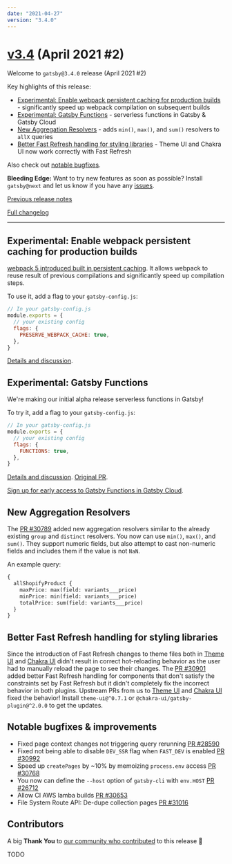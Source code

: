 ```yaml
---
date: "2021-04-27"
version: "3.4.0"
---
```


# [v3.4](https://github.com/gatsbyjs/gatsby/compare/gatsby@3.4.0-next.0...gatsby@3.4.0) (April 2021 #2)

Welcome to `gatsby@3.4.0` release (April 2021 #2)

Key highlights of this release:

- [Experimental: Enable webpack persistent caching for production builds](#experimental-enable-webpack-persistent-caching-for-production-builds) - significantly speed up webpack compilation on subsequent builds
- [Experimental: Gatsby Functions](#experimental-gatsby-functions) - serverless functions in Gatsby & Gatsby Cloud
- [New Aggregation Resolvers](#new-aggregation-resolvers) - adds `min()`, `max()`, and `sum()` resolvers to `allX` queries
- [Better Fast Refresh handling for styling libraries](#better-fast-refresh-handling-for-styling-libraries) - Theme UI and Chakra UI now work correctly with Fast Refresh

Also check out [notable bugfixes](#notable-bugfixes--improvements).

**Bleeding Edge:** Want to try new features as soon as possible? Install `gatsby@next` and let us know
if you have any [issues](https://github.com/gatsbyjs/gatsby/issues).

[Previous release notes](/docs/reference/release-notes/v3.3)

[Full changelog](https://github.com/gatsbyjs/gatsby/compare/gatsby@3.4.0-next.0...gatsby@3.4.0)

---

## Experimental: Enable webpack persistent caching for production builds

[webpack 5 introduced built in persistent caching](https://webpack.js.org/blog/2020-10-10-webpack-5-release/#persistent-caching). It allows webpack to reuse result of previous compilations and significantly speed up compilation steps.

To use it, add a flag to your `gatsby-config.js`:

```js
// In your gatsby-config.js
module.exports = {
  // your existing config
  flags: {
    PRESERVE_WEBPACK_CACHE: true,
  },
}
```

[Details and discussion](https://github.com/gatsbyjs/gatsby/discussions/28331).

## Experimental: Gatsby Functions

We're making our initial alpha release serverless functions in Gatsby!

To try it, add a flag to your `gatsby-config.js`:

```js
// In your gatsby-config.js
module.exports = {
  // your existing config
  flags: {
    FUNCTIONS: true,
  },
}
```

[Details and discussion](https://github.com/gatsbyjs/gatsby/discussions/30735). [Original PR](https://github.com/gatsbyjs/gatsby/pull/30192).

[Sign up for early access to Gatsby Functions in Gatsby Cloud](https://www.gatsbyjs.com/functions/).

## New Aggregation Resolvers

The [PR #30789](https://github.com/gatsbyjs/gatsby/pull/30789) added new aggregation resolvers similar to the already existing `group` and `distinct` resolvers. You now can use `min()`, `max()`, and `sum()`. They support numeric fields, but also attempt to cast non-numeric fields and includes them if the value is not `NaN`.

An example query:

```graphql
{
  allShopifyProduct {
    maxPrice: max(field: variants___price)
    minPrice: min(field: variants___price)
    totalPrice: sum(field: variants___price)
  }
}
```

## Better Fast Refresh handling for styling libraries

Since the introduction of Fast Refresh changes to theme files both in [Theme UI](https://theme-ui.com/) and [Chakra UI](https://chakra-ui.com/) didn't result in correct hot-reloading behavior as the user had to manually reload the page to see their changes. The [PR #30901](https://github.com/gatsbyjs/gatsby/pull/30901) added better Fast Refresh handling for components that don't satisfy the constraints set by Fast Refresh but it didn't completely fix the incorrect behavior in both plugins. Upstream PRs from us to [Theme UI](https://github.com/system-ui/theme-ui/pull/1659) and [Chakra UI](https://github.com/chakra-ui/chakra-ui/pull/3841) fixed the behavior! Install `theme-ui@^0.7.1` or `@chakra-ui/gatsby-plugin@^2.0.0` to get the updates.

## Notable bugfixes & improvements

- Fixed page context changes not triggering query rerunning [PR #28590](https://github.com/gatsbyjs/gatsby/pull/28590)
- Fixed not being able to disable `DEV_SSR` flag when `FAST_DEV` is enabled [PR #30992](https://github.com/gatsbyjs/gatsby/pull/30992)
- Speed up `createPages` by ~10% by memoizing `process.env` access [PR #30768](https://github.com/gatsbyjs/gatsby/pull/30768)
- You now can define the `--host` option of `gatsby-cli` with `env.HOST` [PR #26712](https://github.com/gatsbyjs/gatsby/pull/26712)
- Allow CI AWS lamba builds [PR #30653](https://github.com/gatsbyjs/gatsby/pull/30653)
- File System Route API: De-dupe collection pages [PR #31016](https://github.com/gatsbyjs/gatsby/pull/31016)

## Contributors

A big **Thank You** to [our community who contributed](https://github.com/gatsbyjs/gatsby/compare/gatsby@3.4.0-next.0...gatsby@3.4.0) to this release 💜

TODO
